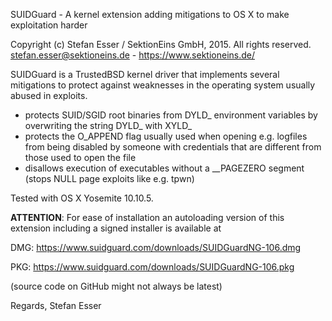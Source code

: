 SUIDGuard - A kernel extension adding mitigations to OS X to make exploitation harder

Copyright (c) Stefan Esser / SektionEins GmbH, 2015. All rights reserved.  
stefan.esser@sektioneins.de - https://www.sektioneins.de/

SUIDGuard is a TrustedBSD kernel driver that implements several mitigations to protect
against weaknesses in the operating system usually abused in exploits.

  - protects SUID/SGID root binaries from DYLD_ environment variables
    by overwriting the string DYLD_ with XYLD_
  - protects the O_APPEND flag usually used when opening e.g. logfiles 
    from being disabled by someone with credentials that are different 
	from those used to open the file
  - disallows execution of executables without a __PAGEZERO segment
    (stops NULL page exploits like e.g. tpwn)
	
Tested with OS X Yosemite 10.10.5.

**ATTENTION**: 
For ease of installation an autoloading version of this extension including 
a signed installer is available at

DMG: https://www.suidguard.com/downloads/SUIDGuardNG-106.dmg

PKG: https://www.suidguard.com/downloads/SUIDGuardNG-106.pkg

(source code on GitHub might not always be latest)

Regards,
Stefan Esser
